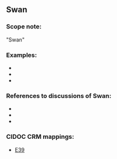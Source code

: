 
## Swan

###  Scope note: 
"Swan" 

### Examples: 

* 
* 
* 

### References to discussions of Swan:

* 

* 

* 

### CIDOC CRM mappings: 

* [E39](http://www.cidoc-crm.org/Entity/e39-actor/version-6.1)


